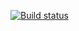 [![Build status](https://ci.appveyor.com/api/projects/status/wt7l38y074qljun7?svg=true)](https://ci.appveyor.com/project/Nikitaram95/ci-api2)